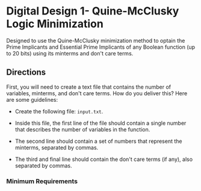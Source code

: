 # Digital Design 1- Quine-McClusky Logic Minimization 
Designed to use the Quine-McClusky minimization method to optain the Prime Implicants and Essential Prime Implicants of any Boolean function (up to 20 bits) using
its minterms and don't care terms.

## Directions

First, you will need to create a text file that contains the number of variables, minterms, and don't care terms. How do you deliver this? Here are some guidelines:

- Create the following file: `input.txt`.

- Inside this file, the first line of the file should contain a single number that describes the number of variables in the function.

- The second line should contain a set of numbers that represent the minterms, separated by commas.

- The third and final line should contain the don't care terms (if any), also separated by commas.

### Minimum Requirements
